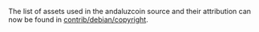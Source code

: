 The list of assets used in the andaluzcoin source and their attribution can now be found in [contrib/debian/copyright](../contrib/debian/copyright).
